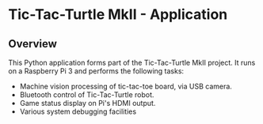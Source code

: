 # Tic-Tac-Turtle MkII - Application

## Overview
This Python application forms part of the Tic-Tac-Turtle MkII
project. It runs on a Raspberry Pi 3 and performs the following tasks:

- Machine vision processing of tic-tac-toe board, via USB camera.
- Bluetooth control of Tic-Tac-Turtle robot.
- Game status display on Pi's HDMI output.
- Various system debugging facilities
